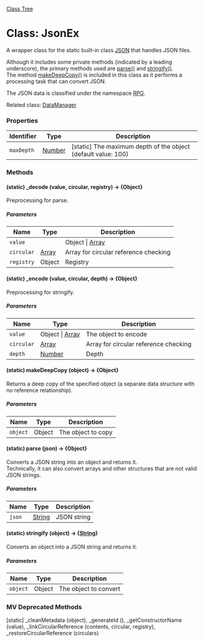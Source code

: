 [Class Tree](index.md)

# Class: JsonEx
A wrapper class for the static built-in class [JSON](https://developer.mozilla.org/en/JavaScript/Reference/Global_Objects/JSON) that handles JSON files.

Although it includes some private methods (indicated by a leading underscore), the primary methods used are [parse()](JsonEx.md#static-parse-json--object) and [stringify()](JsonEx.md#static-stringify-object--string).<br />
The method [makeDeepCopy()](JsonEx.md#static-makedeepcopy-object--object) is included in this class as it performs a processing task that can convert JSON.

The JSON data is classified under the namespace [RPG](RPG.md).

Related class: [DataManager](DataManager.md)

### Properties

| Identifier | Type | Description |
| --- | --- | --- |
| `maxDepth` | [Number](Number.md) | [static] The maximum depth of the object (default value: 100) |


### Methods

#### (static) _decode (value, circular, registry) → {Object}
Preprocessing for parse.

##### Parameters

| Name | Type | Description |
| --- | --- | --- |
| `value` | | Object \| [Array](Array.md) | The object to decode |
| `circular` | [Array](Array.md) | Array for circular reference checking |
| `registry` | Object | Registry |


#### (static) _encode (value, circular, depth) → {Object}
Preprocessing for stringify.

##### Parameters

| Name | Type | Description |
| --- | --- | --- |
| `value` | Object \| [Array](Array.md) | The object to encode |
| `circular` | [Array](Array.md) | Array for circular reference checking |
| `depth` | [Number](Number.md) | Depth |


#### (static) makeDeepCopy (object) → {Object}
Returns a deep copy of the specified object (a separate data structure with no reference relationship).

##### Parameters

| Name | Type | Description |
| --- | --- | --- |
| `object` | Object | The object to copy |


#### (static) parse (json) → {Object}
Converts a JSON string into an object and returns it.<br />
Technically, it can also convert arrays and other structures that are not valid JSON strings.

##### Parameters

| Name | Type | Description |
| --- | --- | --- |
| `json` | [String](String.md) | JSON string |


#### (static) stringify (object) → {[String](String.md)}
Converts an object into a JSON string and returns it.

##### Parameters

| Name | Type | Description |
| --- | --- | --- |
| `object` | Object | The object to convert |


### MV Deprecated Methods
[static]
_cleanMetadata (object), _generateId (), _getConstructorName (value), _linkCircularReference (contents, circular, registry), _restoreCircularReference (circulars)

